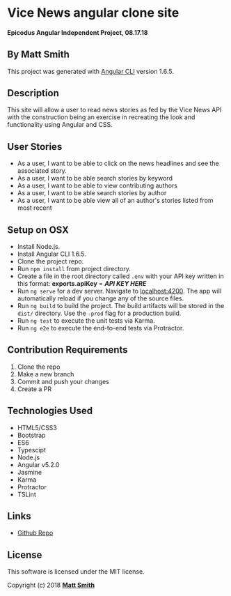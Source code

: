 # Vice News angular clone site

#### Epicodus Angular Independent Project, 08.17.18

## By Matt Smith

This project was generated with [Angular CLI](https://github.com/angular/angular-cli) version 1.6.5.

## Description

This site will allow a user to read news stories as fed by the Vice News API with the construction being an exercise in recreating the look and functionality using Angular and CSS.

## User Stories

* As a user, I want to be able to click on the news headlines and see the associated story.
* As a user, I want to be able search stories by keyword
* As a user, I want to be able to view contributing authors
* As a user, I want to be able search stories by author
* As a user, I want to be able view all of an author's stories listed from most recent


## Setup on OSX

* Install Node.js.
* Install Angular CLI 1.6.5.
* Clone the project repo.
* Run `npm install` from project directory.
* Create a file in the root directory called `.env` with your API key written in this format: **exports.apiKey** = **_API KEY HERE_** 
* Run `ng serve` for a dev server. Navigate to [localhost:4200](http://http://localhost:4200/). The app will automatically reload if you change any of the source files.
* Run `ng build` to build the project. The build artifacts will be stored in the `dist/` directory. Use the `-prod` flag for a production build.
* Run `ng test` to execute the unit tests via Karma.
* Run `ng e2e` to execute the end-to-end tests via Protractor.

## Contribution Requirements

1. Clone the repo
1. Make a new branch
1. Commit and push your changes
1. Create a PR

## Technologies Used

* HTML5/CSS3
* Bootstrap
* ES6
* Typescipt
* Node.js
* Angular v5.2.0
* Jasmine
* Karma
* Protractor
* TSLint

## Links

* [Github Repo](https://github.com/MattSmithereens/site-clone)

## License

This software is licensed under the MIT license.

Copyright (c) 2018 **[Matt Smith](mailto:mattsmithereens@gmail.com)**
